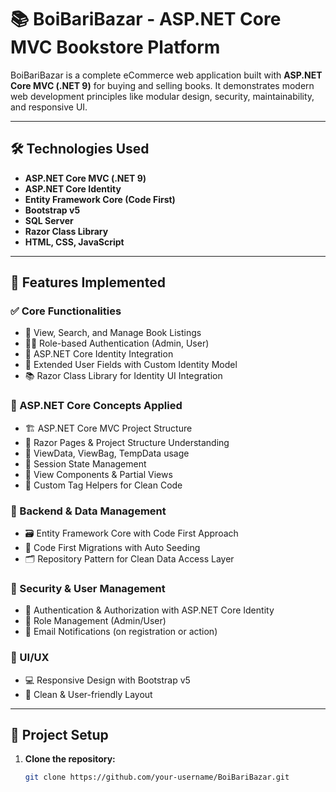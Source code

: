# 📚 BoiBariBazar - ASP.NET Core MVC Bookstore Platform

BoiBariBazar is a complete eCommerce web application built with **ASP.NET Core MVC (.NET 9)** for buying and selling books. It demonstrates modern web development principles like modular design, security, maintainability, and responsive UI.

---

## 🛠️ Technologies Used

- **ASP.NET Core MVC (.NET 9)**
- **ASP.NET Core Identity**
- **Entity Framework Core (Code First)**
- **Bootstrap v5**
- **SQL Server**
- **Razor Class Library**
- **HTML, CSS, JavaScript**

---

## 🎯 Features Implemented

### ✅ Core Functionalities

- 🔎 View, Search, and Manage Book Listings
- 👨‍💼 Role-based Authentication (Admin, User)
- 🔐 ASP.NET Core Identity Integration
- 📝 Extended User Fields with Custom Identity Model
- 📚 Razor Class Library for Identity UI Integration

### 🧠 ASP.NET Core Concepts Applied

- 🏗️ ASP.NET Core MVC Project Structure
- 🧱 Razor Pages & Project Structure Understanding
- 🧠 ViewData, ViewBag, TempData usage
- 💬 Session State Management
- 🧩 View Components & Partial Views
- 🧰 Custom Tag Helpers for Clean Code

### 🔄 Backend & Data Management

- 🗃️ Entity Framework Core with Code First Approach
- 🔁 Code First Migrations with Auto Seeding
- 🗂️ Repository Pattern for Clean Data Access Layer

### 🔐 Security & User Management

- 🔐 Authentication & Authorization with ASP.NET Core Identity
- 👥 Role Management (Admin/User)
- 📧 Email Notifications (on registration or action)

### 🎨 UI/UX

- 💻 Responsive Design with Bootstrap v5
- 🎯 Clean & User-friendly Layout

---

## 🚀 Project Setup

1. **Clone the repository:**

   ```bash
   git clone https://github.com/your-username/BoiBariBazar.git
